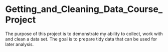 # Getting_and_Cleaning_Data_Course_Project
The purpose of this project is to demonstrate my ability to collect, work with and clean a data set. The goal is to prepare tidy data that can be used for later analysis.
